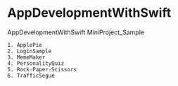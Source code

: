 # AppDevelopmentWithSwift
AppDevelopmentWithSwift MiniProject_Sample
```
1. ApplePie
2. LoginSample
3. MemeMaker
4. PersonalityQuiz
5. Rock-Paper-Scissors
6. TrafficSegue
```
